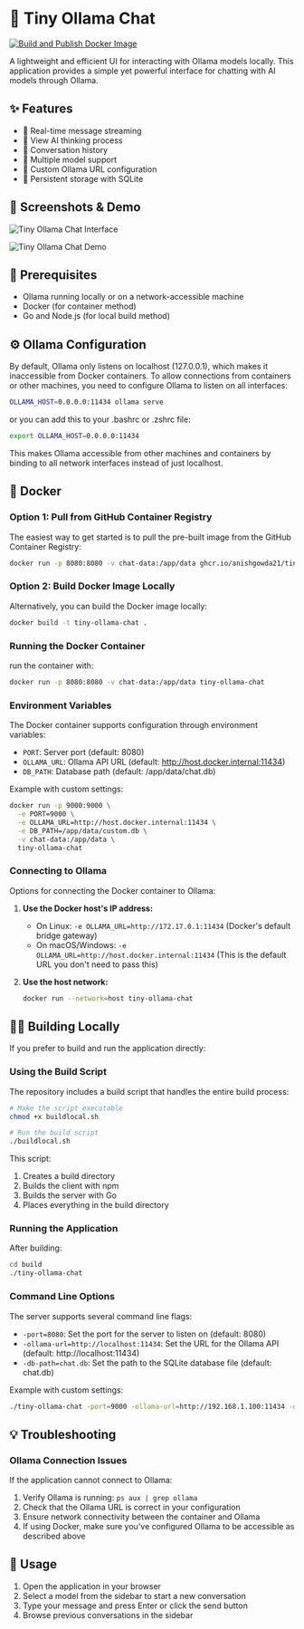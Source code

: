 # 🤖 Tiny Ollama Chat
[![Build and Publish Docker Image](https://github.com/roopakparikh/tiny-ollama-chat/actions/workflows/deploy.yaml/badge.svg)](https://github.com/roopakparikh/tiny-ollama-chat/actions/workflows/deploy.yaml)

A lightweight and efficient UI for interacting with Ollama models locally. This application provides a simple yet powerful interface for chatting with AI models through Ollama.

## ✨ Features

- 📱 Real-time message streaming
- 🧠 View AI thinking process
- 💬 Conversation history
- 🚀 Multiple model support
- 🔗 Custom Ollama URL configuration
- 💾 Persistent storage with SQLite

## 📸 Screenshots & Demo

![Tiny Ollama Chat Interface](screenshots/ss1.png)

![Tiny Ollama Chat Demo](screenshots/demo.gif)

## 🚦 Prerequisites

- Ollama running locally or on a network-accessible machine
- Docker (for container method)
- Go and Node.js (for local build method)

## ⚙️ Ollama Configuration

By default, Ollama only listens on localhost (127.0.0.1), which makes it inaccessible from Docker containers. To allow connections from containers or other machines, you need to configure Ollama to listen on all interfaces:

```bash
OLLAMA_HOST=0.0.0.0:11434 ollama serve
```

or you can add this to your .bashrc or .zshrc file:

```bash
export OLLAMA_HOST=0.0.0.0:11434
```

This makes Ollama accessible from other machines and containers by binding to all network interfaces instead of just localhost.

## 🐳 Docker

### Option 1: Pull from GitHub Container Registry

The easiest way to get started is to pull the pre-built image from the GitHub Container Registry:

```bash
docker run -p 8080:8080 -v chat-data:/app/data ghcr.io/anishgowda21/tiny-ollama-chat:latest
```

### Option 2: Build Docker Image Locally

Alternatively, you can build the Docker image locally:

```bash
docker build -t tiny-ollama-chat .
```

### Running the Docker Container

run the container with:

```bash
docker run -p 8080:8080 -v chat-data:/app/data tiny-ollama-chat
```

### Environment Variables

The Docker container supports configuration through environment variables:

- `PORT`: Server port (default: 8080)
- `OLLAMA_URL`: Ollama API URL (default: http://host.docker.internal:11434)
- `DB_PATH`: Database path (default: /app/data/chat.db)

Example with custom settings:

```bash
docker run -p 9000:9000 \
  -e PORT=9000 \
  -e OLLAMA_URL=http://host.docker.internal:11434 \
  -e DB_PATH=/app/data/custom.db \
  -v chat-data:/app/data \
  tiny-ollama-chat
```

### Connecting to Ollama

Options for connecting the Docker container to Ollama:

1. **Use the Docker host's IP address:**

   - On Linux: `-e OLLAMA_URL=http://172.17.0.1:11434` (Docker's default bridge gateway)
   - On macOS/Windows: `-e OLLAMA_URL=http://host.docker.internal:11434` (This is the default URL you don't need to pass this)

2. **Use the host network:**
   ```bash
   docker run --network=host tiny-ollama-chat
   ```

## 🏃‍♂️ Building Locally

If you prefer to build and run the application directly:

### Using the Build Script

The repository includes a build script that handles the entire build process:

```bash
# Make the script executable
chmod +x buildlocal.sh

# Run the build script
./buildlocal.sh
```

This script:

1. Creates a build directory
2. Builds the client with npm
3. Builds the server with Go
4. Places everything in the build directory

### Running the Application

After building:

```bash
cd build
./tiny-ollama-chat
```

### Command Line Options

The server supports several command line flags:

- `-port=8080`: Set the port for the server to listen on (default: 8080)
- `-ollama-url=http://localhost:11434`: Set the URL for the Ollama API (default: http://localhost:11434)
- `-db-path=chat.db`: Set the path to the SQLite database file (default: chat.db)

Example with custom settings:

```bash
./tiny-ollama-chat -port=9000 -ollama-url=http://192.168.1.100:11434 -db-path=/path/to/database.db
```

## 💡 Troubleshooting

### Ollama Connection Issues

If the application cannot connect to Ollama:

1. Verify Ollama is running: `ps aux | grep ollama`
2. Check that the Ollama URL is correct in your configuration
3. Ensure network connectivity between the container and Ollama
4. If using Docker, make sure you've configured Ollama to be accessible as described above

## 📖 Usage

1. Open the application in your browser
2. Select a model from the sidebar to start a new conversation
3. Type your message and press Enter or click the send button
4. Browse previous conversations in the sidebar
